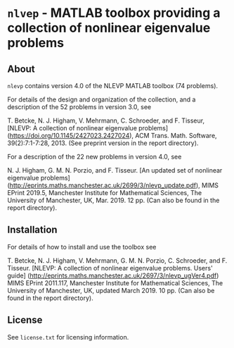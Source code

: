 `nlvep` - MATLAB toolbox providing a collection of nonlinear eigenvalue problems
=======
About
------
`nlevp` contains version 4.0 of the NLEVP MATLAB toolbox (74 problems).

For details of the design and organization of the collection, and a description
of the 52 problems in version 3.0, see

T. Betcke, N. J. Higham, V. Mehrmann, C. Schroeder, and F. Tisseur,
[NLEVP: A collection of nonlinear eigenvalue problems]
(https://doi.org/10.1145/2427023.2427024),
ACM Trans. Math. Software, 39(2):7:1-7:28, 2013.
(See preprint version in the report directory).

For a description of the 22 new problems in version 4.0, see

N. J. Higham, G. M. N. Porzio, and F. Tisseur.
[An updated set of nonlinear eigenvalue problems]
(http://eprints.maths.manchester.ac.uk/2699/3/nlevp_update.pdf),
MIMS EPrint 2019.5, Manchester Institute for Mathematical Sciences,
The University of Manchester, UK, Mar. 2019. 12 pp.
(Can also be found in the report directory).


Installation
------------
For details of how to install and use the toolbox see

T. Betcke, N. J. Higham, V. Mehrmann, G. M. N. Porzio, C. Schroeder, and F.
Tisseur. [NLEVP: A collection of nonlinear eigenvalue problems. Users' guide]
(http://eprints.maths.manchester.ac.uk/2697/3/nlevp_ugVer4.pdf)
MIMS EPrint 2011.117, Manchester Institute for Mathematical Sciences, The
University of Manchester, UK, updated March 2019. 10 pp.
(Can also be found in the report directory).

License
--------
See `license.txt` for licensing information.
